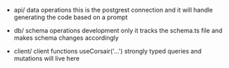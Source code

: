 - api/
  data operations
  this is the postgrest connection and it will handle generating the code based on a prompt

- db/
  schema operations
  development only
  it tracks the schema.ts file and makes schema changes accordingly

- client/
  client functions
  useCorsair('...')
  strongly typed queries and mutations will live here
